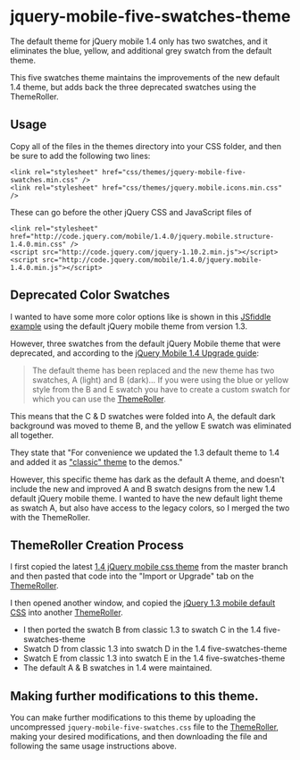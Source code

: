 jquery-mobile-five-swatches-theme
=================================

The default theme for jQuery mobile 1.4 only has two swatches, and it eliminates the blue, yellow, and additional grey swatch from the default theme.

This five swatches theme maintains the improvements of the new default 1.4 theme, but adds back the three deprecated swatches using the ThemeRoller.

## Usage
Copy all of the files in the themes directory into your CSS folder, and then be sure to add the following two lines:

    <link rel="stylesheet" href="css/themes/jquery-mobile-five-swatches.min.css" />
    <link rel="stylesheet" href="css/themes/jquery.mobile.icons.min.css" />

These can go before the other jQuery CSS and JavaScript files of

    <link rel="stylesheet" href="http://code.jquery.com/mobile/1.4.0/jquery.mobile.structure-1.4.0.min.css" /> 
    <script src="http://code.jquery.com/jquery-1.10.2.min.js"></script> 
    <script src="http://code.jquery.com/mobile/1.4.0/jquery.mobile-1.4.0.min.js"></script> 

## Deprecated Color Swatches
I wanted to have some more color options like is shown in this [JSfiddle example](http://jsfiddle.net/Sgrve/20/) using the default jQuery mobile theme from version 1.3.

However, three swatches from the default jQuery Mobile theme that were deprecated, and according to the [jQuery Mobile 1.4 Upgrade guide](https://github.com/jquery/jquery-mobile/wiki/1.4-Upgrade-Guide):

> The default theme has been replaced and the new theme has two swatches, A (light) and B (dark)… If you were using the blue or yellow style from the B and E swatch you have to create a custom swatch for which you can use the [ThemeRoller](http://themeroller.jquerymobile.com/).

This means that the C & D swatches were folded into A, the default dark background was moved to theme B, and the yellow E swatch was eliminated all together.

They state that "For convenience we updated the 1.3 default theme to 1.4 and added it as ["classic" theme](http://view.jquerymobile.com/master/demos/theme-classic/) to the demos."

However, this specific theme has dark as the default A theme, and doesn't include the new and improved A and B swatch designs from the new 1.4 default jQuery mobile theme. I wanted to have the new default light theme as swatch A, but also have access to the legacy colors, so I merged the two with the ThemeRoller.

## ThemeRoller Creation Process

I first copied the latest [1.4 jQuery mobile css theme](https://raw.github.com/jquery/jquery-mobile/master/css/themes/default/jquery.mobile.theme.css) from the master branch and then pasted that code into the "Import or Upgrade" tab on the [ThemeRoller](http://themeroller.jquerymobile.com/).

I then opened another window, and copied the [jQuery 1.3 mobile default CSS](https://raw.github.com/jquery/jquery-mobile/1.3-stable/css/themes/default/jquery.mobile.theme.css) into another [ThemeRoller](http://themeroller.jquerymobile.com/).

* I then ported the swatch B from classic 1.3 to swatch C in the 1.4 five-swatches-theme
* Swatch D from classic 1.3 into swatch D in the 1.4 five-swatches-theme
* Swatch E from classic 1.3 into swatch E in the 1.4 five-swatches-theme
* The default A & B swatches in 1.4 were maintained.

## Making further modifications to this theme.
You can make further modifications to this theme by uploading the uncompressed `jquery-mobile-five-swatches.css` file to the [ThemeRoller](http://themeroller.jquerymobile.com/), making your desired modifications, and then downloading the file and following the same usage instructions above.


